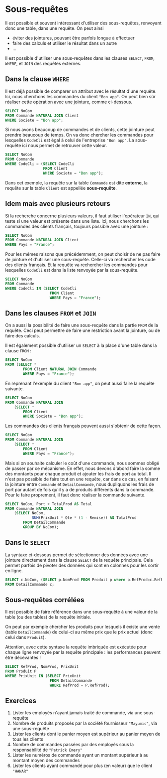 # Sous-requêtes 

Il est possible et souvent intéressant d'utiliser des sous-requêtes, renvoyant donc une table, dans une requête. On peut ainsi 

- éviter des jointures, pouvant être parfois longue à effectuer
- faire des calculs et utiliser le résultat dans un autre
- ...

Il est possible d'utiliser une sous-requêtes dans les clauses `SELECT`, `FROM`, `WHERE`, et `JOIN` des requêtes externes. 

## Dans la clause  `WHERE`

Il est déjà possible de comparer un attribut avec le résultat d'une requête. Ici, nous cherchons les commandes du client `"Bon app"`. On peut bien sûr réaliser cette opération avec une jointure, comme ci-dessous.

```sql
SELECT NoCom
FROM Commande NATURAL JOIN Client
WHERE Societe = "Bon app";
```

Si nous avons beaucoup de commandes et de clients, cette jointure peut prendre beaucoup de temps. On va donc chercher les commandes pour lesquelles `CodeCli` est égal à celui de l'entreprise `"Bon app"`. La sous-requête ici nous permet de retrouver cette valeur.

```sql
SELECT NoCom
FROM Commande
WHERE CodeCli = (SELECT CodeCli
                 FROM Client
                 WHERE Societe = "Bon app");
```

Dans cet exemple, la requête sur la table `Commande` est dite **externe**, la requête sur la table `Client` est appellée **sous-requête**.


## Idem mais avec plusieurs retours

Si la recherche concerne plusieurs valeurs, il faut utiliser l'opérateur `IN`, qui teste si une valeur est présente dans une liste. Ici, nous cherchons les commandes des clients français, toujours possible avec une jointure :

```sql
SELECT NoCom
FROM Commande NATURAL JOIN Client
WHERE Pays = "France";
```

Pour les mêmes raisons que précédemment, on peut choisir de ne pas faire de jointure et d'utiliser une sous-requête. Celle-ci va rechercher les code des clients français. Et la requête va rechercher les commandes pour lesquelles `CodeCli` est dans la liste renvoyée par la sous-requête.

```sql
SELECT NoCom
FROM Commande
WHERE CodeCli IN (SELECT CodeCli
                    FROM Client
                    WHERE Pays = "France");
```

## Dans les clauses `FROM` et `JOIN`

On a aussi la possibilité de faire une sous-requête dans la partie `FROM` de la requête. Ceci peut permettre de faire une restriction avant la jointure, ou de faire des calculs. 

Il est également possible d'utiliser un `SELECT` à la place d'une table dans la clause `FROM` : 

```sql
SELECT NoCom
FROM (SELECT *
        FROM Client NATURAL JOIN Commande
        WHERE Pays = "France");         
```

En reprenant l'exemple du client `"Bon app"`, on peut aussi faire la requête suivante.

```sql
SELECT NoCom
FROM Commande NATURAL JOIN 
    (SELECT * 
        FROM Client   
        WHERE Societe = "Bon app");
```

Les commandes des clients français peuvent aussi s'obtenir de cette façon.

```sql
SELECT NoCom
FROM Commande NATURAL JOIN 
    (SELECT *
        FROM Client
        WHERE Pays = "France");
```

Mais si on souhaite calculer le coût d'une commande, nous sommes obligé de passer par ce mécanisme. En effet, nous devons d'abord faire la somme des montants pour chaque produit et ajouter les frais de port au total. Il n'est pas possible de faire tout en une requête, car dans ce cas, en faisant la jointure entre `Commande` et `DetailCommande`, nous dupliquons les frais de port par autant de fois qu'il y a de produits différents dans la commande. Pour le faire proprement, il faut donc réaliser la commande suivante.

```sql
SELECT NoCom, Port + TotalProd AS Total
FROM Commande NATURAL JOIN
    (SELECT NoCom, 
            SUM(PrixUnit * Qte * (1 - Remise)) AS TotalProd
        FROM DetailCommande
        GROUP BY NoCom);
```

## Dans le `SELECT`

La syntaxe ci-dessous permet de sélectionner des données avec une jointure directement dans la clause `SELECT` de la requête principale. Cela permet parfois de pivoter des données qui sont en colonnes pour les sortir en ligne.

```sql
SELECT c.NoCom, (SELECT p.NomProd FROM Produit p where p.RefProd=c.RefProd)
FROM DetailCommande c;   
```

## Sous-requêtes corrélées

Il est possible de faire référence dans une sous-requête à une valeur de la table (ou des tables) de la requête initiale.

On peut par exemple chercher les produits pour lesquels il existe une vente (table `DetailCommande`) de celui-ci au même prix que le prix actuel (donc celui dans `Produit`).

Attention, avec cette syntaxe la requête imbriquée est exécutée pour chaque ligne renvoyée par la requête principale : les performances peuvent être décevantes !

```sql
SELECT RefProd, NomProd, PrixUnit
FROM Produit P
WHERE PrixUnit IN (SELECT PrixUnit
                    FROM DetailCommande
                    WHERE RefProd = P.RefProd);
```

## Exercices

1. Lister les employés n'ayant jamais traité de commande, via une sous-requête
1. Nombre de produits proposés par la société fournisseur `"Mayumis"`, via une sous-requête
1. Lister les clients dont le panier moyen est supérieur au panier moyen de tous les clients
1. Nombre de commandes passées par des employés sous la responsabilité de `"Patrick Emery"`
1. Lister les numéros de commande ayant un montant supérieur à au montant moyen des commandes
1. Lister les clients ayant commandé pour plus (en valeur) que le client `"HANAR"`